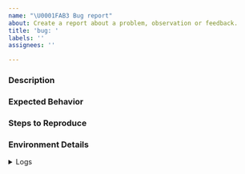 ```yaml
---
name: "\U0001FAB3 Bug report"
about: Create a report about a problem, observation or feedback.
title: 'bug: '
labels: ''
assignees: ''

---
```


<!--
Delete not needed sections below. 
-->

### Description
<!--
Provide a clear and concise description of the bug.
- What is happening?
- What did you expect to happen?
-->

### Expected Behavior
<!--
Describe what you expected to happen.
-->

### Steps to Reproduce
<!--
Steps to reproduce the behavior:
1. Go to '...'
2. Click on '...'
3. Scroll down to '...'
4. See error
-->

### Environment Details
<!--
Include details about your environment, such as:
- Version of js-waku packages
- Browser/Node.js version
- Operating System
- Any other context that might be relevant
-->

<details>
<summary>Logs</summary>

<!--
Include any relevant logs or error messages here. 
Ensure sensitive information is redacted.

Add following flag: `debug=waku:*`
- In browser to `localStorage`.
- In NodeJS as ENV.
-->

[Paste logs here]

</details>
